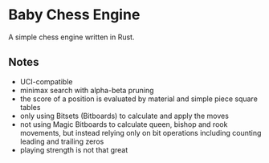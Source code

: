 # Baby Chess Engine

A simple chess engine written in Rust.

## Notes

- UCI-compatible
- minimax search with alpha-beta pruning
- the score of a position is evaluated by material and simple piece square tables
- only using Bitsets (Bitboards) to calculate and apply the moves
- not using Magic Bitboards to calculate queen, bishop and rook movements,
  but instead relying only on bit operations including counting leading and trailing zeros
- playing strength is not that great
